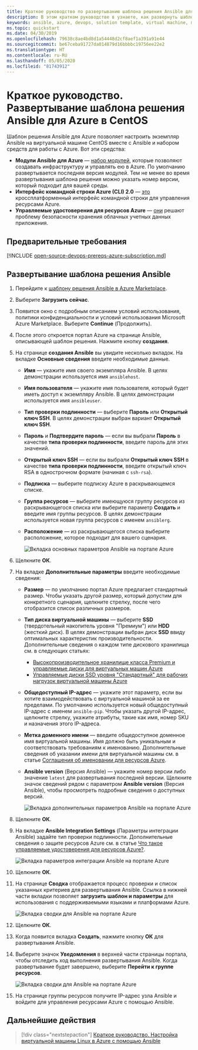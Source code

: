 ```yaml
---
title: Краткое руководство по развертыванию шаблона решения Ansible для Azure в CentOS
description: В этом кратком руководстве в узнаете, как развернуть шаблон решения Ansible на виртуальной машине CentOS, размещенной в Azure, а также изучите инструменты, которые настроены для работы с Azure.
keywords: ansible, azure, devops, solution template, virtual machine, managed identities for azure resources, centos, red hat
ms.topic: quickstart
ms.date: 04/30/2019
ms.openlocfilehash: 79638c8ae4bd8d1a54448d2cf8aef1a391a91e44
ms.sourcegitcommit: be67ceba91727da014879d16bbbbc19756ee22e2
ms.translationtype: HT
ms.contentlocale: ru-RU
ms.lasthandoff: 05/05/2020
ms.locfileid: "81743912"
---
```

# <a name="quickstart-deploy-the-ansible-solution-template-for-azure-to-centos"></a>Краткое руководство. Развертывание шаблона решения Ansible для Azure в CentOS

Шаблон решения Ansible для Azure позволяет настроить экземпляр Ansible на виртуальной машине CentOS вместе с Ansible и набором средств для работы с Azure. Вот эти средства:

- **Модули Ansible для Azure** — [набор модулей](./module-version-matrix.md), которые позволяют создавать инфраструктуру и управлять ею в Azure. По умолчанию развертывается последняя версия модулей. Тем не менее во время развертывания шаблона решения можно указать номер версии, который подходит для вашей среды.
- **Интерфейс командной строки Azure (CLI) 2.0** — [это](/cli/azure/?view=azure-cli-latest) кроссплатформенный интерфейс командной строки для управления ресурсами Azure. 
- **Управляемые удостоверения для ресурсов Azure** — [они](/azure/active-directory/managed-identities-azure-resources/overview) решают проблему безопасности хранения облачных учетных данных приложения.

## <a name="prerequisites"></a>Предварительные требования

[!INCLUDE [open-source-devops-prereqs-azure-subscription.md](../includes/open-source-devops-prereqs-azure-subscription.md)]

## <a name="deploy-the-ansible-solution-template"></a>Развертывание шаблона решения Ansible

1. Перейдите к [шаблону решения Ansible в Azure Marketplace](https://azuremarketplace.microsoft.com/marketplace/apps/azure-oss.ansible?tab=Overview).

1. Выберите **Загрузить сейчас**.

1. Появится окно с подробным описанием условий использования, политики конфиденциальности и условий использования Microsoft Azure Marketplace. Выберите **Continue** (Продолжить).

1. После этого откроется портал Azure на странице Ansible, описывающей шаблон решения. Нажмите кнопку **создания**.

1. На странице **создания Ansible** вы увидите несколько вкладок. На вкладке **Основные сведения** введите необходимые данные.

   - **Имя** — укажите имя своего экземпляра Ansible. В целях демонстрации используется имя `ansiblehost`.
   - **Имя пользователя** — укажите имя пользователя, который будет иметь доступ к экземпляру Ansible. В целях демонстрации используется имя `ansibleuser`.
   - **Тип проверки подлинности** — выберите **Пароль** или **Открытый ключ SSH**. В целях демонстрации выбран вариант **Открытый ключ SSH**.
   - **Пароль** и **Подтвердите пароль** — если вы выбрали **Пароль** в качестве **типа проверки подлинности**, введите пароль для этих значений.
   - **Открытый ключ SSH** — если вы выбрали **Открытый ключ SSH** в качестве **типа проверки подлинности**, введите открытый ключ RSA в однострочном формате (начиная с `ssh-rsa`).
   - **Подписка** — выберите подписку Azure в раскрывающемся списке.
   - **Группа ресурсов** — выберите имеющуюся группу ресурсов из раскрывающегося списка или выберите параметр **Создать** и введите имя группы ресурсов. В целях демонстрации используется новая группа ресурсов с именем `ansiblerg`.
   - **Расположение** — из раскрывающегося списка выберите расположение, которое подходит для вашего сценария.

     ![Вкладка основных параметров Ansible на портале Azure](./media/solution-template-deploy/portal-ansible-setup-tab-1.png)

1. Щелкните **ОК**.

1. На вкладке **Дополнительные параметры** введите необходимые сведения:

   - **Размер** — по умолчанию портал Azure предлагает стандартный размер. Чтобы указать другой размер, который допустим для конкретного сценария, щелкните стрелку, после чего отобразится список различных размеров.
   - **Тип диска виртуальной машины** — выберите **SSD** (твердотельный накопитель уровня "Премиум") или **HDD** (жесткий диск). В целях демонстрации выбран диск **SSD** ввиду оптимальных характеристик производительности. Дополнительные сведения о каждом типе дискового хранилища см. в следующих статьях:
       - [Высокопроизводительное хранилище класса Premium и управляемые диски для виртуальных машин Azure](/azure/virtual-machines/windows/premium-storage)
       - [Управляемые диски SSD уровня "Стандартный" для рабочих нагрузок виртуальной машины Azure](/azure/virtual-machines/windows/disks-standard-ssd)
   - **Общедоступный IP-адрес** — укажите этот параметр, если вы хотите взаимодействовать с виртуальной машиной за ее пределами. По умолчанию используется новый общедоступный IP-адрес с именем `ansible-pip`. Чтобы указать другой IP-адрес, щелкните стрелку, укажите атрибуты, такие как имя, номер SKU и назначения этого IP-адреса. 
   - **Метка доменного имени** — введите общедоступное доменное имя виртуальной машины. Имя должно быть уникальным и соответствовать требованиям к именованию. Дополнительные сведения об указании имени для виртуальной машины см. в статье [Соглашения об именовании для ресурсов Azure](/azure/architecture/best-practices/resource-naming).
   - **Ansible version** (Версия Ansible) — укажите номер версии либо значение `latest` для развертывания последней версии. Щелкните значок сведений рядом с параметром **Ansible version** (Версия Ansible), чтобы просмотреть подробные сведения о доступных версий.

     ![Вкладка дополнительных параметров Ansible на портале Azure](./media/solution-template-deploy/portal-ansible-setup-tab-2.png)

1. Щелкните **ОК**.

1. На вкладке **Ansible Integration Settings** (Параметры интеграции Ansible) задайте тип проверки подлинности. Дополнительные сведения о защите ресурсов Azure см. в статье [Что такое управляемые удостоверения для ресурсов Azure?](/azure/active-directory/managed-identities-azure-resources/overview).

    ![Вкладка параметров интеграции Ansible на портале Azure](./media/solution-template-deploy/portal-ansible-setup-tab-3.png)

1. Щелкните **ОК**.

1. На странице **Сводка** отображается процесс проверки и список указанных критериев для развертывания Ansible. Ссылка в нижней части вкладки позволяет **загрузить шаблон и параметры** для использования с поддерживаемыми языками и платформами Azure. 

     ![Вкладка сводки для Ansible на портале Azure](./media/solution-template-deploy/portal-ansible-setup-tab-4.png)

1. Щелкните **ОК**.

1. Когда появится вкладка **Создать**, нажмите кнопку **ОК** для развертывания Ansible.

1. Выберите значок **Уведомления** в верхней части страницы портала, чтобы отследить ход выполнения развертывания Ansible. Когда развертывание будет завершено, выберите **Перейти к группе ресурсов**. 

     ![Вкладка сводки для Ansible на портале Azure](./media/solution-template-deploy/portal-ansible-setup-complete.png)

1. На странице группы ресурсов получите IP-адрес узла Ansible и войдите для управления ресурсами Azure с помощью Ansible.

## <a name="next-steps"></a>Дальнейшие действия

> [!div class="nextstepaction"] 
> [Краткое руководство. Настройка виртуальной машины Linux в Azure с помощью Ansible](./vm-configure.md)

